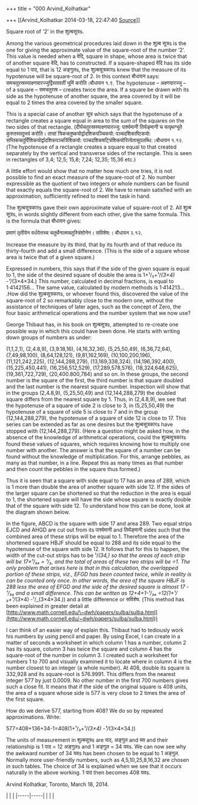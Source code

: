 +++
title = "000 Arvind_Kolhatkar"

+++
[[Arvind_Kolhatkar	2014-03-18, 22:47:40 [Source](https://groups.google.com/g/samskrita/c/OMglQLiJLkw)]]



Square root of '2' in the शुल्बसूत्रs.

Among the various geometrical procedures laid down in the शुल्ब सूत्रs is the one for giving the approximate value of the square-root of the number ‘2’. This value is needed when a वेदि, square in shape, whose area is twice that of another square वेदि, has to constructed. If a square-shaped वेदि has its side equal to 1 पाद, that is 12 अङ्गुलs, the शुल्बसूत्रकारs knew that the measure of its hypotenuse will be square-root of 2. In this context बौधायन says: समचतुरस्रस्याक्ष्णयारज्जुर्द्विस्तावतीं भूमिं करोति।बौधायन १.९. The hypotenuse – अक्ष्णयारज्जु – of a square – समचतुरस्र – creates twice the area. If a square be drawn with its side as the hypotenuse of another square, the area covered by it will be equal to 2 times the area covered by the smaller square.

This is a special case of another सूत्र which says that the hypotenuse of a rectangle creates a square equal in area to the sum of the squares on the two sides of that rectangle. (दीर्घचतुरस्रस्याक्ष्णयारज्जु: पार्श्वमानी तिर्यङ्मानी च यत्पृथग्भूते कुरुतस्तदुभयं करोति। तासां त्रिकचतुष्कयोर्द्वादशिकपञ्चिकयो: पञ्चदशिकाष्टिकयो: सप्तिकचतुर्विंशिकयोर्द्वादशिकपञ्चत्रिंशिकयो: पञ्चदशिकषट्त्रिंशिकयोरित्येतासूपलब्धि:।बौधायन १.१२. (The hypotenuse of a rectangle creates a square equal to that created separately by the vertical and transverse sides of the rectangle. This is seen in rectangles of 3,4; 12,5; 15,8; 7,24; 12,35; 15,36 etc.)

A little effort would show that no matter how much one tries, it is not possible to find an exact measure of the square-root of 2. No number expressible as the quotient of two integers or whole numbers can be found that exactly equals the square-root of 2. We have to remain satisfied with an approximation, sufficiently refined to meet the task in hand.

The शुल्बसूत्रकारs gave their own approximate value of square-root of 2. All शुल्ब सूत्रs, in words slightly different from each other, give the same formula. This is the formula that बौधायन gives:

प्रमाणं तृतीयेन वर्धयेत्तच्च चतुर्थेनात्मचतुस्त्रिंशोनेन। सविशेष:। बौधायन २.१२.

Increase the measure by its third, that by its fourth and of that reduce its thirty-fourth and add a small difference. (This is the side of a square whose area is twice that of a given square.)

Expressed in numbers, this says that if the side of the given square is equal to 1, the side of the desired square of double the area is 1+¹/₃+¹/_(3×4) -¹/_(3×4×34.) This number, calculated in decimal fractions, is equal to 1·4142156… The same value, calculated by modern methods is 1·414213… .How did the शुल्बसूत्रकारs, or whoever found this, discovered the value of the square-root of 2 so remarkably close to the modern one, without the assistance of techniques of later ages, such as the concept of Zero, the four basic arithmetical operations and the number system that we now use?

George Thibaut has, in his book on शुल्बसूत्रs, attempted to re-create one possible way in which this could have been done. He starts with writing down groups of numbers as under:

(1,1,2,1), (2,4.8,9), (3,9.18,16), (4,16,32,36), (5,25,50,49), (6,36,72,64), (7,49,98,100), (8,64,128,121), (9,81,162,169), (10,100,200,196), (11,121,242,225), (12,144,288,279), (13,169,338,324), (14,196,392,400), (15,225,450,441), (16,256,512,529), (17,289,578,576), (18,324,648,625), (19,361,722,729), (20,400.800,784) and so on. In these groups, the second number is the square of the first, the third number is that square doubled and the last number is the nearest square number. Inspection will show that in the groups (2,4.8,9), (5,25,50,49) and (12,144,288,279) the doubled square differs from the nearest square by 1. Thus, in (2,4.8,9), we see that the hypotenuse of a square of side 2 is close to 3, in (5,25,50,49) the hypotenuse of a square of side 5 is close to 7 and in the group (12,144,288,279), the hypotenuse of a square of side 12 is close to 17. This series can be extended as far as one desires but the शुल्बसूत्रकारs have stopped with (12,144,288,279).
(Here a question might be asked how, in the absence of the knowledge of arithmetical operations, could the शुल्बसूत्रकारs found these values of squares, which requires knowing how to multiply one number with another. The answer is that the square of a number can be found without the knowledge of multiplication. For this, arrange pebbles, as many as that number, in a line. Repeat this as many times as that number and then count the pebbles in the square thus formed.)

Thus it is seen that a square with side equal to 17 has an area of 289, which is 1 more than double the area of another square with side 12. If the sides of the larger square can be shortened so that the reduction in the area is equal to 1, the shortened square will have the side whose square is exactly double that of the square with side 12. To understand how this can be done, look at the diagram shown below.

In the figure, ABCD is the square with side 17 and area 289. Two equal strips EJCD and AHGD are cut out from its पार्श्वमानी and तिर्यङ्मानी sides such that the combined area of these strips will be equal to 1. Therefore the area of the shortened square HBJF should be equal to 288 and its side equal to the hypotenuse of the square with side 12. It follows that for this to happen, the width of the cut-out strips has to be ¹/_(34,) so that the areas of each strip will be 17×¹/₃₄ = ¹/₂, and the total of areas of these two strips will be =1. The only problem that arises here is that in this calculation, the overlapped portion of these strips, viz., EFGD has been counted twice, while in reality is can be counted only once. In other words, the area of the square HBJF is 288 less the area of EFGD and the side of the desired square is almost 17  - ¹/₃₄ and a small difference. This can be written as 12+4+1-¹/₃₄ =12(1+¹/₃+¹/_(3×4) -¹/_(3×4×34.)) and a little difference or सविशेष. (This method has been explained in greater detail at [http://www.math.cornell.edu/\~dwh/papers/sulba/sulba.html](http://www.math.cornell.edu/~dwh/papers/sulba/sulba.html))

I can think of an easier way of explain this. Thibaut had to tediously work his numbers by using pencil and paper. By using Excel, I can create in a matter of seconds a worksheet in which column 1 has a number, column 2 has its square, column 3 has twice the square and column 4 has the square-root of the number in column 3. I created such a worksheet for numbers 1 to 700 and visually examined it to locate where in column 4 is the number closest to an integer (a whole number).
At 408, double its square is 332,928 and its square-root is 576.9991.
This differs from the nearest integer 577 by just 0.0009. No other number in the first 700 numbers gives such a close fit. It means that if the side of the original square is 408 units, the area of a square whose side is 577 is very close to 2 times the area of the first square.

How do we derive 577, starting from 408? We do so by repeated approximations. Write:

577=408+136+34-1=408(1+¹/₃+¹/_(3×4) -¹/_(3×4×34.))

The units of measurement in शुल्बसूत्रs are पाद, अङ्गुल and यव and their relationship is 1 पाद = 12 अङ्गुलs and 1 अङ्गुल = 34 यवs. We can now see why the awkward number of 34 यवs has been chosen to be equal to 1 अङ्गुल. Normally more user-friendly numbers, such as 4,5,10,25,8,16,32 are chosen in such tables. The choice of 34 is explained when we see that it occurs naturally in the above working. 1 पाद then becomes 408 यवs.

Arvind Kolhatkar, Toronto, March 18, 2014.

|     |     | |-----|-----| |     |     |





